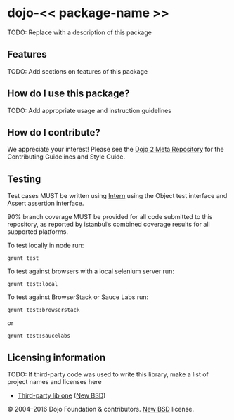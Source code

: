 # dojo-<< package-name >>

<!-- TODO: change and uncomment
[![Build Status](https://travis-ci.org/dojo/<< package-name >>.svg?branch=master)](https://travis-ci.org/dojo/<< package-name >>)
[![codecov](https://codecov.io/gh/dojo/<< package-name >>/branch/master/graph/badge.svg)](https://codecov.io/gh/dojo/<< package-name >>)
[![npm version](https://badge.fury.io/js/dojo-<< package-name >>.svg)](http://badge.fury.io/js/dojo-<< package-name >>)
-->

TODO: Replace with a description of this package

## Features

TODO: Add sections on features of this package

## How do I use this package?

TODO: Add appropriate usage and instruction guidelines

## How do I contribute?

We appreciate your interest!  Please see the [Dojo 2 Meta Repository](https://github.com/dojo/meta#readme) for the
Contributing Guidelines and Style Guide.

## Testing

Test cases MUST be written using [Intern](https://theintern.github.io) using the Object test interface and Assert assertion interface.

90% branch coverage MUST be provided for all code submitted to this repository, as reported by istanbul’s combined coverage results for all supported platforms.

To test locally in node run:

`grunt test`

To test against browsers with a local selenium server run:

`grunt test:local`

To test against BrowserStack or Sauce Labs run:

`grunt test:browserstack`

or

`grunt test:saucelabs`

## Licensing information

TODO: If third-party code was used to write this library, make a list of project names and licenses here

* [Third-party lib one](https//github.com/foo/bar) ([New BSD](http://opensource.org/licenses/BSD-3-Clause))

© 2004–2016 Dojo Foundation & contributors. [New BSD](http://opensource.org/licenses/BSD-3-Clause) license.